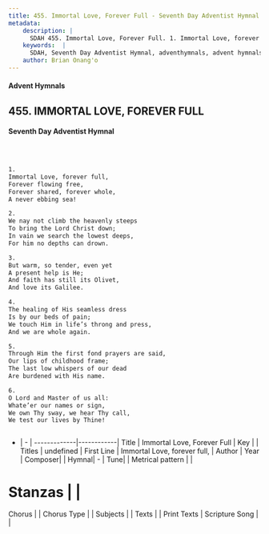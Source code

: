 ```yaml
---
title: 455. Immortal Love, Forever Full - Seventh Day Adventist Hymnal
metadata:
    description: |
      SDAH 455. Immortal Love, Forever Full. 1. Immortal Love, forever full, Forever flowing free, Forever shared, forever whole, A never ebbing sea!
    keywords:  |
      SDAH, Seventh Day Adventist Hymnal, adventhymnals, advent hymnals, Immortal Love, Forever Full, Immortal Love, forever full, 
    author: Brian Onang'o
---
```


#### Advent Hymnals
## 455. IMMORTAL LOVE, FOREVER FULL
#### Seventh Day Adventist Hymnal

```txt



1.
Immortal Love, forever full,
Forever flowing free,
Forever shared, forever whole,
A never ebbing sea!

2.
We nay not climb the heavenly steeps
To bring the Lord Christ down;
In vain we search the lowest deeps,
For him no depths can drown.

3.
But warm, so tender, even yet
A present help is He;
And faith has still its Olivet,
And love its Galilee.

4.
The healing of His seamless dress
Is by our beds of pain;
We touch Him in life’s throng and press,
And we are whole again.

5.
Through Him the first fond prayers are said,
Our lips of childhood frame;
The last low whispers of our dead
Are burdened with His name.

6.
O Lord and Master of us all:
Whate’er our names or sign,
We own Thy sway, we hear Thy call,
We test our lives by Thine!



```

- |   -  |
-------------|------------|
Title | Immortal Love, Forever Full |
Key |  |
Titles | undefined |
First Line | Immortal Love, forever full, |
Author | 
Year | 
Composer|  |
Hymnal|  - |
Tune|  |
Metrical pattern | |
# Stanzas |  |
Chorus |  |
Chorus Type |  |
Subjects |  |
Texts |  |
Print Texts | 
Scripture Song |  |
  
